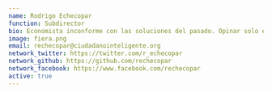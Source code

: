 ```yaml
---
name: Rodrigo Echecopar
function: Subdirector
bio: Economista inconforme con las soluciones del pasado. Opinar solo es fácil, en lo colectivo está el futuro. Como en el fútbol.
image: fiera.png
email: rechecopar@ciudadanointeligente.org
network_twitter: https://twitter.com/r_echecopar
network_github: https://github.com/rechecopar
network_facebook: https://www.facebook.com/rechecopar
active: true
---
```

